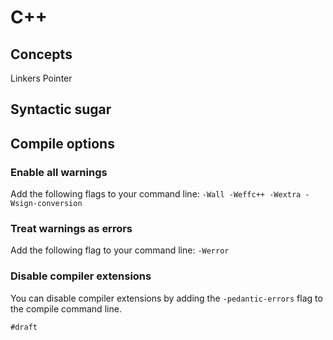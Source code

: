 # C++

## Concepts 
Linkers
Pointer

## Syntactic sugar

## Compile options

### Enable all warnings

Add the following flags to your command line: `-Wall -Weffc++ -Wextra -Wsign-conversion`

### Treat warnings as errors

Add the following flag to your command line: `-Werror`

### Disable compiler extensions

You can disable compiler extensions by adding the `-pedantic-errors` flag to the compile command line.

`#draft`